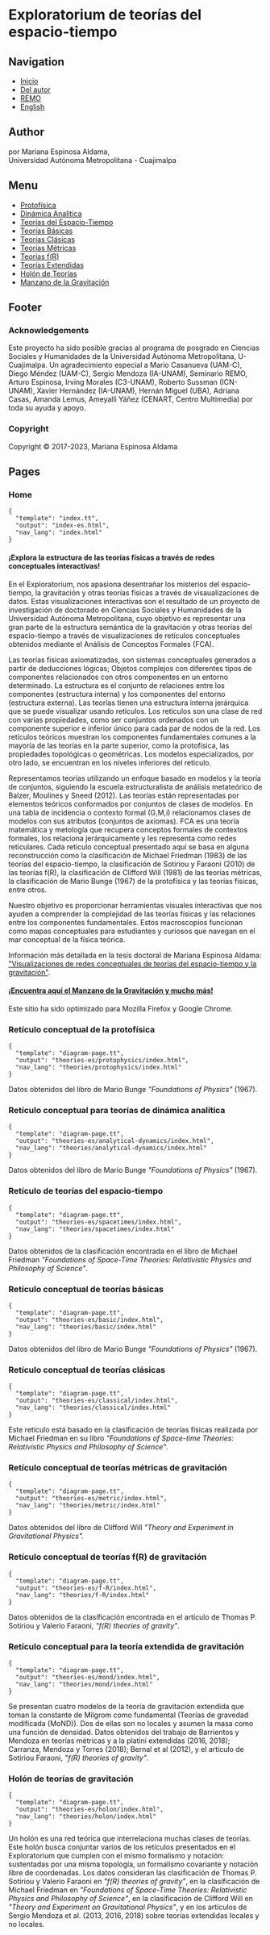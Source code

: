 Exploratorium de teorías del espacio-tiempo
===========================================


## Navigation

- [Inicio](index-es.html)
- [Del autor](/integrantes/mariana-espinosa-aldama)
- [REMO](/)
- [English](nav_lang)


## Author

por Mariana Espinosa Aldama,\
Universidad Autónoma Metropolitana - Cuajimalpa


## Menu

- [Protofísica](theories-es/protophysics)
- [Dinámica Analítica](theories-es/analytical-dynamics)
- [Teorías del Espacio-Tiempo](theories-es/spacetimes)
- [Teorías Básicas](theories-es/basic)
- [Teorías Clásicas](theories-es/classical)
- [Teorías Métricas](theories-es/metric)
- [Teorías f(R)](theories-es/f-R)
- [Teorías Extendidas](theories-es/mond)
- [Holón de Teorías](theories-es/holon)
- [Manzano de la Gravitación](//prezi.com/rdkivznlhgga/the-gravity-apple-tree/)


## Footer

### Acknowledgements

Este proyecto ha sido posible gracias al programa de posgrado en
Ciencias Sociales y Humanidades de la Universidad Autónoma
Metropolitana, U-Cuajimalpa. Un agradecimiento especial a Mario
Casanueva (UAM-C), Diego Méndez (UAM-C), Sergio Mendoza (IA-UNAM),
Seminario REMO, Arturo Espinosa, Irving Morales (C3-UNAM), Roberto
Sussman (ICN-UNAM), Xavier Hernández (IA-UNAM), Hernán Miguel (UBA),
Adriana Casas, Amanda Lemus, Ameyalli Yáñez (CENART, Centro
Multimedia) por toda su ayuda y apoyo.

### Copyright

Copyright © 2017-2023, Mariana Espinosa Aldama


## Pages


### Home

```{ .json .config }
{
  "template": "index.tt",
  "output": "index-es.html",
  "nav_lang": "index.html"
}
```

#### ¡Explora la estructura de las teorías físicas a través de redes conceptuales interactivas!

En el Exploratorium, nos apasiona desentrañar los misterios del
espacio-tiempo, la gravitación y otras teorías físicas a través de
visaualizaciones de datos. Estas visualizaciones interactivas son el
resultado de un proyecto de investigación de doctorado en Ciencias
Sociales y Humanidades de la Universidad Autónoma Metropolitana, cuyo
objetivo es representar una gran parte de la estructura semántica de
la gravitación y otras teorías del espacio-tiempo a través de
visualizaciones de retículos conceptuales obtenidos mediante el
Análisis de Conceptos Formales (FCA).

Las teorías físicas axiomatizadas, son sistemas conceptuales generados
a partir de deducciones lógicas; Objetos complejos con diferentes
tipos de componentes relacionados con otros componentes en un entorno
determinado. La estructura es el conjunto de relaciones entre los
componentes (estructura interna) y los componentes del entorno
(estructura externa). Las teorías tienen una estructura interna
jerárquica que se puede visualizar usando retículos. Los retículos son
una clase de red con varias propiedades, como ser conjuntos ordenados
con un componente superior e inferior único para cada par de nodos de
la red. Los retículos teóricos muestran los componentes fundamentales
comunes a la mayoría de las teorías en la parte superior, como la
protofísica, las propiedades topológicas o geométricas. Los modelos
especializados, por otro lado, se encuentran en los niveles inferiores
del retículo.

Representamos teorías utilizando un enfoque basado en modelos y la
teoría de conjuntos, siguiendo la escuela estructuralista de análisis
metateórico de Balzer, Moulines y Sneed (2012). Las teorías están
representadas por elementos teóricos conformados por conjuntos de
clases de modelos. En una tabla de incidencia o contexto formal
(G,M,i) relacionamos clases de modelos con sus atributos (conjuntos de
axiomas). FCA es una teoría matemática y metología que recupera
conceptos formales de contextos formales, los relaciona
jerárquicamente y les representa como redes reticulares. Cada retículo
conceptual presentado aquí se basa en alguna reconstrucción como la
clasificación de Michael Friedman (1983) de las teorías del
espacio-tiempo, la clasificación de Sotiriou y Faraoni (2010) de las
teorías f(R), la clasificación de Clifford Will (1981) de las teorías
métricas, la clasificación de Mario Bunge (1967) de la protofísica y
las teorías físicas, entre otros.

Nuestro objetivo es proporcionar herramientas visuales interactivas
que nos ayuden a comprender la complejidad de las teorías físicas y
las relaciones entre los componentes fundamentales. Estos macroscopios
funcionan como mapas conceptuales para estudiantes y curiosos que
navegan en el mar conceptual de la física teórica.

Información más detallada en la tesis doctoral de Mariana Espinosa
Aldama: ["Visualizaciones de redes conceptuales de teorías del
espacio-tiempo y la
gravitación"](http://ilitia.cua.uam.mx:8080/jspui/handle/123456789/1022).

#### [¡Encuentra aquí el Manzano de la Gravitación y mucho más!](https://marianaespinosa.blogspot.com/p/blog-page.html)

Este sitio ha sido optimizado para Mozilla Firefox y Google Chrome.


### Retículo conceptual de la protofísica

```{ .json .config }
{
  "template": "diagram-page.tt",
  "output": "theories-es/protophysics/index.html",
  "nav_lang": "theories/protophysics/index.html"
}
```

Datos obtenidos del libro de Mario Bunge *"Foundations of Physics"* (1967).


### Retículo conceptual para teorías de dinámica analítica

```{ .json .config }
{
  "template": "diagram-page.tt",
  "output": "theories-es/analytical-dynamics/index.html",
  "nav_lang": "theories/analytical-dynamics/index.html"
}
```

Datos obtenidos del libro de Mario Bunge *"Foundations of Physics"* (1967).


### Retículo de teorías del espacio-tiempo

```{ .json .config }
{
  "template": "diagram-page.tt",
  "output": "theories-es/spacetimes/index.html",
  "nav_lang": "theories/spacetimes/index.html"
}
```

Datos obtenidos de la clasificación encontrada en el libro de Michael
Friedman *"Foundations of Space-Time Theories: Relativistic Physics
and Philosophy of Science"*.


### Retículo conceptual de teorías básicas

```{ .json .config }
{
  "template": "diagram-page.tt",
  "output": "theories-es/basic/index.html",
  "nav_lang": "theories/basic/index.html"
}
```

Datos obtenidos del libro de Mario Bunge *"Foundations of Physics"* (1967).


### Retículo conceptual de teorías clásicas

```{ .json .config }
{
  "template": "diagram-page.tt",
  "output": "theories-es/classical/index.html",
  "nav_lang": "theories/classical/index.html"
}
```

Este retículo está basado en la clasificación de teorías físicas
realizada por Michael Friedman en su libro *"Foundations of Space-time
Theories: Relativistic Physics and Philosophy of Science"*.


### Retículo conceptual de teorías métricas de gravitación

```{ .json .config }
{
  "template": "diagram-page.tt",
  "output": "theories-es/metric/index.html",
  "nav_lang": "theories/metric/index.html"
}
```

Datos obtenidos del libro de Clifford Will *"Theory and Experiment in
Gravitational Physics".*


### Retículo conceptual de teorías f(R) de gravitación

```{ .json .config }
{
  "template": "diagram-page.tt",
  "output": "theories-es/f-R/index.html",
  "nav_lang": "theories/f-R/index.html"
}
```

Datos obtenidos de la clasificación encontrada en el artículo de
Thomas P. Sotiriou y Valerio Faraoni, *"f(R) theories of gravity"*.


### Retículo conceptual para la teoría extendida de gravitación

```{ .json .config }
{
  "template": "diagram-page.tt",
  "output": "theories-es/mond/index.html",
  "nav_lang": "theories/mond/index.html"
}
```

Se presentan cuatro modelos de la teoría de gravitación extendida que
toman la constante de Milgrom como fundamental (Teorías de gravedad
modificada (MoND)). Dos de ellas son no locales y asumen la masa como
una función de densidad. Datos obtenidos del trabajo de Barrientos y
Mendoza en teorías métricas y a la platini extendidas (2016, 2018);
Carranza, Mendoza y Torres (2018); Bernal et al (2012), y el artículo
de Sotiriou Faraoni, *"f(R) theories of gravity"*.


### Holón de teorías de gravitación

```{ .json .config }
{
  "template": "diagram-page.tt",
  "output": "theories-es/holon/index.html",
  "nav_lang": "theories/holon/index.html"
}
```

Un holón es una red teórica que interrelaciona muchas clases de
teorías. Este holón busca conjuntar varios de los retículos
presentados en el Exploratorium que cumplen con el mismo formalismo y
notación: sustentadas por una misma topología, un formalismo
covariante y notación libre de coordenadas. Los datos consideran las
clasificación de Thomas P. Sotiriou y Valerio Faraoni en *"f(R)
theories of gravity"*, en la clasificación de Michael Friedman en
*"Foundations of Space-Time Theories: Relativistic Physics and
Philosophy of Science"*, en la clasificación de Clifford Will en
*"Theory and Experiment on Gravitational Physics"*, y en los artículos
de Sergio Mendoza et al. (2013, 2016, 2018) sobre teorías extendidas
locales y no locales.
